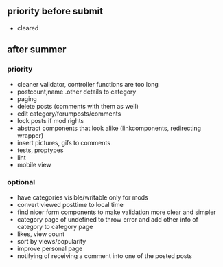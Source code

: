 ## priority before submit

- cleared

## after summer

### priority 
- cleaner validator, controller functions are too long
- postcount,name..other details to category
- paging
- delete posts (comments with them as well)
- edit category/forumposts/comments
- lock posts if mod rights
- abstract components that look alike (linkcomponents, redirecting wrapper)
- insert pictures, gifs to comments
- tests, proptypes
- lint
- mobile view
### optional
- have categories visible/writable only for mods
- convert viewed posttime to local time
- find nicer form components to make validation more clear and simpler
- category page of undefined to throw error and add other info of category to category page
- likes, view count
- sort by views/popularity
- improve personal page
- notifying of receiving a comment into one of the posted posts
